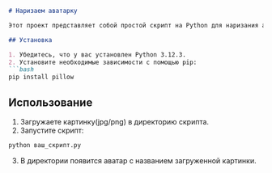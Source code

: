 ```markdown
# Наризаем аватарку

Этот проект представляет собой простой скрипт на Python для наризания аватарки.

## Установка

1. Убедитесь, что у вас установлен Python 3.12.3.
2. Установите необходимые зависимости с помощью pip:
```bash
pip install pillow
```

## Использование

1. Загружаете картинку(jpg/png) в директорию скрипта.
2. Запустите скрипт:
```bash
python ваш_скрипт.py
```
3. В директории появится аватар с названием загруженной картинки.

```